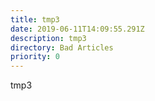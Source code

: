 ```yaml
---
title: tmp3
date: 2019-06-11T14:09:55.291Z
description: tmp3
directory: Bad Articles
priority: 0
---
```

tmp3
